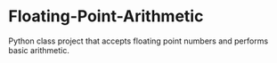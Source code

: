 # Floating-Point-Arithmetic
Python class project that accepts floating point numbers and performs basic arithmetic.
